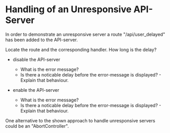 # Handling of an Unresponsive API-Server

In order to demonstrate an unresponsive server a route "/api/user_delayed" has been added to the API-server.

Locate the route and the corresponding handler.
How long is the delay?

-   disable the API-server

    -   What is the error message?
    -   Is there a noticable delay before the error-message is displayed? - Explain that behaviour.

-   enable the API-server
    -   What is the error message?
    -   Is there a noticable delay before the error-message is displayed? - Explain that behaviour.


One alternative to the shown approach to handle unresponsive servers could be an "AbortController". 
